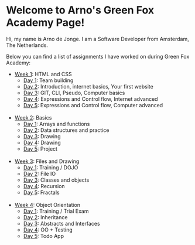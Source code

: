 
Welcome to Arno's Green Fox Academy Page!
==========================================================================

Hi, my name is Arno de Jonge. I am a Software Developer from Amsterdam, The Netherlands.

Below you can find a list of assignments I have worked on during Green Fox Academy:

* [Week 1](https://github.com/greenfox-academy/DeveloperADJ/tree/master/week-01): HTML and CSS
   * [Day 1](https://github.com/greenfox-academy/DeveloperADJ/tree/master/week-01/day-1): Team building</br>
   * [Day 2](https://github.com/greenfox-academy/DeveloperADJ/tree/master/week-01/day-2/): Introduction, internet basics, Your first website </br>
   * [Day 3](https://github.com/greenfox-academy/DeveloperADJ/tree/master/week-01/day-3): GIT, CLI, Pseudo, Computer basics </br>
   * [Day 4](https://github.com/greenfox-academy/DeveloperADJ/tree/master/week-01/day-4): Expressions and Control flow, Internet advanced </br>
   * [Day 5](https://github.com/greenfox-academy/DeveloperADJ/tree/master/week-01/day-5): Expressions and Control flow, Computer advanced </br>
   </br>
* [Week 2](https://github.com/greenfox-academy/DeveloperADJ/tree/master/week-02): Basics
   * [Day 1](https://github.com/greenfox-academy/DeveloperADJ/tree/master/week-02/day-1): Arrays and functions </br>
   * [Day 2](https://github.com/greenfox-academy/DeveloperADJ/tree/master/week-02/day-2): Data structures and practice </br>
   * [Day 3](https://github.com/greenfox-academy/DeveloperADJ/tree/master/week-02/day-3): Drawing </br>
   * [Day 4](https://github.com/greenfox-academy/DeveloperADJ/tree/master/week-02/day-4): Drawing </br>
   * [Day 5](https://github.com/greenfox-academy/DeveloperADJ/tree/master/week-02/day-5): Project </br>
   </br>
 * [Week 3](https://github.com/greenfox-academy/DeveloperADJ/tree/master/week-03): Files and Drawing
   * [Day 1](https://github.com/greenfox-academy/DeveloperADJ/tree/master/week-03/day-1): Training / DOJO </br>
   * [Day 2](https://github.com/greenfox-academy/DeveloperADJ/tree/master/week-03/day-2): File IO</br>
   * [Day 3](https://github.com/greenfox-academy/DeveloperADJ/tree/master/week-03/day-3): Classes and objects</br>
   * [Day 4](https://github.com/greenfox-academy/DeveloperADJ/tree/master/week-03/day-4): Recursion</br>
   * [Day 5](https://github.com/greenfox-academy/DeveloperADJ/tree/master/week-03/day-5): Fractals</br>
   </br>
 * [Week 4](https://github.com/greenfox-academy/DeveloperADJ/tree/master/week-04): Object Orientation
   * [Day 1](https://github.com/greenfox-academy/DeveloperADJ/tree/master/week-04/day-1): Training / Trial Exam </br>
   * [Day 2](https://github.com/greenfox-academy/DeveloperADJ/tree/master/week-04/day-2): Inheritance</br>
   * [Day 3](https://github.com/greenfox-academy/DeveloperADJ/tree/master/week-04/day-3): Abstracts and Interfaces</br>
   * [Day 4](https://github.com/greenfox-academy/DeveloperADJ/tree/master/week-04/day-4): OO + Testing</br>
   * [Day 5](https://github.com/greenfox-academy/DeveloperADJ/tree/master/week-04/day-5): Todo App</br>
